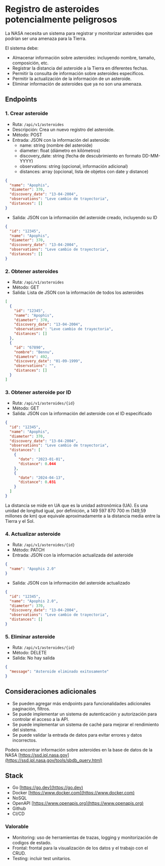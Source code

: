 # Registro de asteroides potencialmente peligrosos

La NASA necesita un sistema para registrar y monitorizar asteroides que podrían ser una amenaza para la Tierra.

El sistema debe:

* Almacenar información sobre asteroides: incluyendo nombre, tamaño, composición, etc.
* Registrar la distancia del asteroide a la Tierra en diferentes fechas.
* Permitir la consulta de información sobre asteroides específicos.
* Permitir la actualización de la información de un asteroide.
* Eliminar información de asteroides que ya no son una amenaza.

## Endpoints

### 1. Crear asteroide

* Ruta: `/api/v1/asteroides`
* Descripción: Crea un nuevo registro del asteroide.
* Método: POST
* Entrada: JSON con la información del asteroide:
  * name: string (nombre del asteroide)
  * diameter: float (diámetro en kilómetros)
  * discovery_date: string (fecha de descubrimiento en formato DD-MM-YYYY)
  * observations: string (opcional, información adicional)
  * distances: array (opcional, lista de objetos con date y distance)

```json
{
  "name": "Apophis",
  "diameter": 370,
  "discovery_date": "13-04-2004",
  "observations": "Leve cambio de trayectoria",
  "distances": []
}
```

* Salida: JSON con la información del asteroide creado, incluyendo su ID

```json
{
  "id": "12345",
  "name": "Apophis",
  "diameter": 370,
  "discovery_date": "13-04-2004",
  "observations": "Leve cambio de trayectoria",
  "distances": []
}
```

### 2. Obtener asteroides

* Ruta: `/api/v1/asteroides`
* Método: GET
* Salida: Lista de JSON con la información de todos los asteroides

```json
[
  {
    "id": "12345",
    "name": "Apophis",
    "diameter": 370,
    "discovery_date": "13-04-2004",
    "observations": "Leve cambio de trayectoria",
    "distances": []
  },
  {
    "id": "67890",
    "nombre": "Bennu",
    "diametro": 492,
    "discovery_date": "01-09-1999",
    "observations": "",
    "distances": []
  }
]
```

### 3. Obtener asteroide por ID

* Ruta: `/api/v1/asteroides/{id}`
* Método: GET
* Salida: JSON con la información del asteroide con el ID especificado

```json
{
  "id": "12345",
  "name": "Apophis",
  "diameter": 370,
  "discovery_date": "13-04-2004",
  "observations": "Leve cambio de trayectoria",
  "distances": [
    {
      "date": "2023-01-01",
      "distance": 0.044
    },
    {
      "date": "2024-04-13",
      "distance": 0.031
    }
  ]
}
```
La distancia se mide en UA que es la unidad astronómica (UA). Es una unidad de longitud igual, por definición, a 149 597 870 700 m (149,59 millones de km) que equivale aproximadamente a la distancia media entre la Tierra y el Sol.

### 4. Actualizar asteroide

* Ruta: `/api/v1/asteroides/{id}`
* Método: PATCH
* Entrada: JSON con la información actualizada del asteroide

```json
{
  "name": "Apophis 2.0"
}
```

* Salida: JSON con la información del asteroide actualizado

```json
{
  "id": "12345",
  "name": "Apophis 2.0",
  "diameter": 370,
  "discovery_date": "13-04-2004",
  "observations": "Leve cambio de trayectoria",
  "distances": []
}
```

### 5. Eliminar asteroide

* Ruta: `/api/v1/asteroides/{id}`
* Método: DELETE
* Salida: No hay salida

```json
{
  "message": "Asteroide eliminado exitosamente"
}
```

## Consideraciones adicionales

* Se pueden agregar más endpoints para funcionalidades adicionales paginación, filtros.
* Se puede implementar un sistema de autenticación y autorización para controlar el acceso a la API.
* Se puede implementar un sistema de caché para mejorar el rendimiento del sistema.
* Se puede validar la entrada de datos para evitar errores y datos incorrectos.

Podeis encontrar información sobre asteroides en la base de datos de la NASA [https://ssd.jpl.nasa.gov](https://ssd.jpl.nasa.gov/tools/sbdb_query.html)


## Stack

* Go [https://go.dev](https://go.dev)
* Docker [https://www.docker.com](https://www.docker.com)
* NoSQL
* OpenAPI [https://www.openapis.org](https://www.openapis.org)
* Github
* CI/CD

### Valorable

* Monitoring: uso de herramientas de trazas, logging y monitorización de codigos de estado.
* Frontal: frontal para la visualización de los datos y el trabajo con el CRUD.
* Testing: incluir test unitarios.